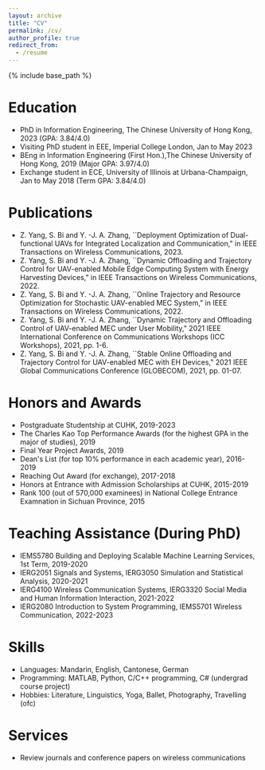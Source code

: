```yaml
---
layout: archive
title: "CV"
permalink: /cv/
author_profile: true
redirect_from:
  - /resume
---
```


{% include base_path %}

Education
======
* PhD in Information Engineering, The Chinese University of Hong Kong, 2023 (GPA: 3.84/4.0)
* Visiting PhD student in EEE, Imperial College London, Jan to May 2023
* BEng in Information Engineering (First Hon.),The Chinese University of Hong Kong, 2019 (Major GPA: 3.97/4.0)
* Exchange student in ECE, University of Illinois at Urbana-Champaign, Jan to May 2018 (Term GPA: 3.84/4.0)



Publications
======
* Z. Yang, S. Bi and Y. -J. A. Zhang, ``Deployment Optimization of Dual-functional UAVs for Integrated Localization and Communication," in IEEE Transactions on Wireless Communications, 2023.
* Z. Yang, S. Bi and Y. -J. A. Zhang, ``Dynamic Offloading and Trajectory Control for UAV-enabled Mobile Edge Computing System with Energy Harvesting Devices," in IEEE Transactions on Wireless Communications, 2022.
* Z. Yang, S. Bi and Y. -J. A. Zhang, ``Online Trajectory and Resource Optimization for Stochastic UAV-enabled MEC System," in IEEE Transactions on Wireless Communications, 2022.
* Z. Yang, S. Bi and Y. -J. A. Zhang, ``Dynamic Trajectory and Offloading Control of UAV-enabled MEC under User Mobility," 2021 IEEE International Conference on Communications Workshops (ICC Workshops), 2021, pp. 1-6.
* Z. Yang, S. Bi and Y. -J. A. Zhang, ``Stable Online Offloading and Trajectory Control for UAV-enabled MEC with EH Devices," 2021 IEEE Global Communications Conference (GLOBECOM), 2021, pp. 01-07.
  
Honors and Awards
======
* Postgraduate Studentship at CUHK, 2019-2023
* The Charles Kao Top Performance Awards (for the highest GPA in the major of studies), 2019
* Final Year Project Awards, 2019
* Dean's List (for top 10\% performance in each academic year), 2016-2019
* Reaching Out Award (for exchange), 2017-2018
* Honors at Entrance with Admission Scholarships at CUHK, 2015-2019
* Rank 100 (out of 570,000 examinees) in National College Entrance Examnation in Sichuan Province, 2015

Teaching Assistance (During PhD)
======
* IEMS5780 Building and Deploying Scalable Machine Learning Services, 1st Term, 2019-2020
* IERG2051 Signals and Systems, IERG3050 Simulation and Statistical Analysis, 2020-2021
* IERG4100 Wireless Communication Systems, IERG3320 Social Media and Human Information Interaction, 2021-2022
* IERG2080 Introduction to System Programming, IEMS5701 Wireless Communication, 2022-2023
         
  
Skills
======
* Languages: Mandarin, English, Cantonese, German
* Programming: MATLAB, Python, C/C++ programming, C# (undergrad course project)
* Hobbies: Literature, Linguistics, Yoga, Ballet, Photography, Travelling (ofc)

Services
======
* Review journals and conference papers on wireless communications 
